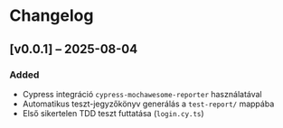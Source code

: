 # Changelog

## [v0.0.1] – 2025-08-04
### Added
- Cypress integráció `cypress-mochawesome-reporter` használatával
- Automatikus teszt-jegyzőkönyv generálás a `test-report/` mappába
- Első sikertelen TDD teszt futtatása (`login.cy.ts`)